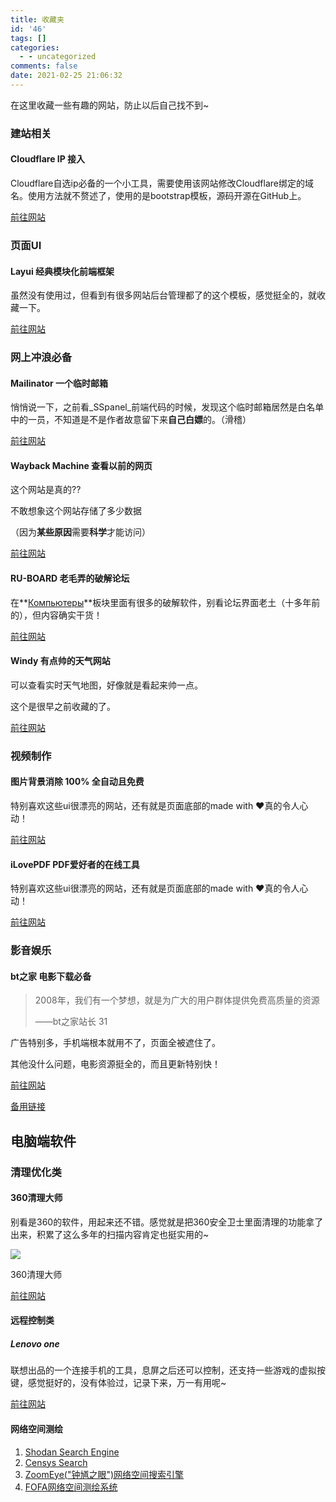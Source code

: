 ```yaml
---
title: 收藏夹
id: '46'
tags: []
categories:
  - - uncategorized
comments: false
date: 2021-02-25 21:06:32
---
```


在这里收藏一些有趣的网站，防止以后自己找不到~

### 建站相关

#### Cloudflare IP 接入

Cloudflare自选ip必备的一个小工具，需要使用该网站修改Cloudflare绑定的域名。使用方法就不赘述了，使用的是bootstrap模板，源码开源在GitHub上。

[前往网站](https://cfp.cloudraft.cn/)

### 页面UI

#### Layui 经典模块化前端框架

虽然没有使用过，但看到有很多网站后台管理都了的这个模板，感觉挺全的，就收藏一下。

[前往网站](https://www.layui.com/)

### 网上冲浪必备

#### Mailinator 一个临时邮箱

悄悄说一下，之前看_SSpanel_前端代码的时候，发现这个临时邮箱居然是白名单中的一员，不知道是不是作者故意留下来**自己白嫖**的。（滑稽）

[前往网站](https://www.mailinator.com/v3)

#### Wayback Machine 查看以前的网页

这个网站是真的??

不敢想象这个网站存储了多少数据

（因为**某些原因**需要**科学**才能访问）

[前往网站](https://web.archive.org/)

#### RU-BOARD 老毛弄的破解论坛

在**[Компьютеры](http://forum.ru-board.com/board.cgi?catplace=3)**板块里面有很多的破解软件，别看论坛界面老土（十多年前的），但内容确实干货！

[前往网站](http://forum.ru-board.com/)

#### Windy 有点帅的天气网站

可以查看实时天气地图，好像就是看起来帅一点。

这个是很早之前收藏的了。

[前往网站](https://www.windy.com/)

### 视频制作

#### 图片背景消除 100% 全自动且****免费****

特别喜欢这些ui很漂亮的网站，还有就是页面底部的made with ♥真的令人心动！

[前往网站](https://www.remove.bg/)

#### iLovePDF PDF爱好者的在线工具

特别喜欢这些ui很漂亮的网站，还有就是页面底部的made with ♥真的令人心动！

[前往网站](https://www.ilovepdf.com/zh-cn)

### 影音娱乐

#### bt之家 电影下载必备

> 2008年，我们有一个梦想，就是为广大的用户群体提供免费高质量的资源
> 
> ——bt之家站长 31

广告特别多，手机端根本就用不了，页面全被遮住了。

其他没什么问题，电影资源挺全的，而且更新特别快！

[前往网站](http://www.btbtt.com)

[备用链接](http://www.647.net)

## 电脑端软件

### 清理优化类

#### 360清理大师

别看是360的软件，用起来还不错。感觉就是把360安全卫士里面清理的功能拿了出来，积累了这么多年的扫描内容肯定也挺实用的~

[![](/images/2021/06/Snipaste_2021-06-07_15-04-03.jpg)](/images/2021/06/Snipaste_2021-06-07_15-04-03.jpg)

360清理大师

[前往网站](https://baoku.360.cn/stool/14.html)

#### 远程控制类

##### Lenovo one

联想出品的一个连接手机的工具，息屏之后还可以控制，还支持一些游戏的虚拟按键，感觉挺好的，没有体验过，记录下来，万一有用呢~

[前往网站](https://one.lenovo.com/)

#### 网络空间测绘

1.  [Shodan Search Engine](https://www.shodan.io/)
2.  [Censys Search](https://search.censys.io/)
3.  [ZoomEye("钟馗之眼")网络空间搜索引擎](https://www.zoomeye.org/)
4.  [FOFA网络空间测绘系统](https://fofa.info/)